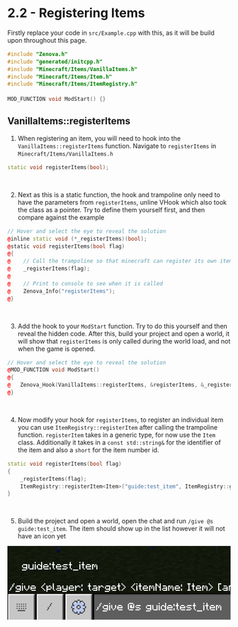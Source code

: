 # 2.2 - Registering Items

Firstly replace your code in `src/Example.cpp` with this, as it will be build upon throughout this page.
```cpp
#include "Zenova.h"
#include "generated/initcpp.h"
#include "Minecraft/Items/VanillaItems.h"
#include "Minecraft/Items/Item.h"
#include "Minecraft/Items/ItemRegistry.h"

MOD_FUNCTION void ModStart() {}
```

## VanillaItems::registerItems

1. When registering an item, you will need to hook into the `VanillaItems::registerItems` function. Navigate to `registerItems` in `Minecraft/Items/VanillaItems.h`
```cpp
static void registerItems(bool);
```

<br />

2. Next as this is a static function, the hook and trampoline only need to have the parameters from `registerItems`, unline VHook which also took the class as a pointer. Try to define them yourself first, and then compare against the example
```cpp
// Hover and select the eye to reveal the solution
@inline static void (*_registerItems)(bool);
@static void registerItems(bool flag) 
@{
@    // Call the trampoline so that minecraft can register its own items first
@    _registerItems(flag);
@
@    // Print to console to see when it is called
@    Zenova_Info("registerItems");
@}
```

<br />

3. Add the hook to your `ModStart` function. Try to do this yourself and then reveal the hidden code. After this, build your project and open a world, it will show that `registerItems` is only called during the world load, and not when the game is opened.
```cpp
// Hover and select the eye to reveal the solution
@MOD_FUNCTION void ModStart() 
@{
@	Zenova_Hook(VanillaItems::registerItems, &registerItems, &_registerItems);
@}
```

<br />

4. Now modify your hook for `registerItems`, to register an individual item you can use `ItemRegistry::registerItem` after calling the trampoline function. `registerItem` takes in a generic type, for now use the `Item` class. Additionally it takes in a `const std::string&` for the identifier of the item and also a `short` for the item number id.
```cpp
static void registerItems(bool flag)
{
	_registerItems(flag);
	ItemRegistry::registerItem<Item>("guide:test_item", ItemRegistry::getMaxItemID());
}
```

<br />

5. Build the project and open a world, open the chat and run `/give @s guide:test_item`. The item should show up in the list however it will not have an icon yet

![Showing the item in the give command without an icon](./images/2.2_missing_icon.png)
